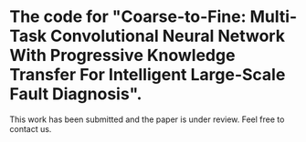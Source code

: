 # The code for "Coarse-to-Fine: Multi-Task Convolutional Neural Network With Progressive Knowledge Transfer For Intelligent Large-Scale Fault Diagnosis". 
This work has been submitted and the paper is under review.
Feel free to contact us.
